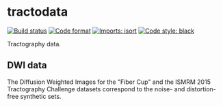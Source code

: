# tractodata


[![Build status](https://github.com/jhlegarreta/tractodata/actions/workflows/test_package.yml/badge.svg?branch=main)](https://github.com/jhlegarreta/tractodata/actions/workflows/test_package.yml?query=branch%3Amain)
[![Code format](https://github.com/jhlegarreta/tractodata/actions/workflows/check_format.yml/badge.svg?branch=main)](https://github.com/jhlegarreta/tractodata/actions/workflows/check_format.yml?query=branch%3Amain)
[![Imports: isort](https://img.shields.io/badge/%20imports-isort-%231674b1?style=flat&labelColor=ef8336)](https://pycqa.github.io/isort/)
[![Code style: black](https://img.shields.io/badge/code%20style-black-000000.svg)](https://github.com/psf/black)

Tractography data.

## DWI data
The Diffusion Weighted Images for the "Fiber Cup" and the ISMRM 2015
Tractography Challenge datasets correspond to the noise- and distortion-free
synthetic sets.

